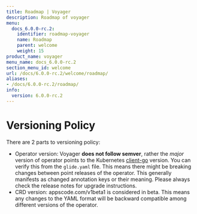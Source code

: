 ```yaml
---
title: Roadmap | Voyager
description: Roadmap of voyager
menu:
  docs_6.0.0-rc.2:
    identifier: roadmap-voyager
    name: Roadmap
    parent: welcome
    weight: 15
product_name: voyager
menu_name: docs_6.0.0-rc.2
section_menu_id: welcome
url: /docs/6.0.0-rc.2/welcome/roadmap/
aliases:
- /docs/6.0.0-rc.2/roadmap/
info:
  version: 6.0.0-rc.2
---
```


# Versioning Policy

There are 2 parts to versioning policy:

 - Operator version: Voyager __does not follow semver__, rather the _major_ version of operator points to the
Kubernetes [client-go](https://github.com/kubernetes/client-go#branches-and-tags) version. You can verify this
from the `glide.yaml` file. This means there might be breaking changes between point releases of the operator.
This generally manifests as changed annotation keys or their meaning.
Please always check the release notes for upgrade instructions.
 - CRD version: appscode.com/v1beta1 is considered in beta. This means any changes to the YAML format will be backward
compatible among different versions of the operator.
